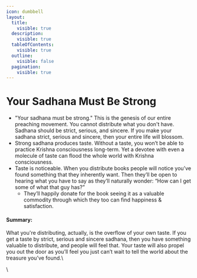 ```yaml
---
icon: dumbbell
layout:
  title:
    visible: true
  description:
    visible: true
  tableOfContents:
    visible: true
  outline:
    visible: false
  pagination:
    visible: true
---
```


# Your Sadhana Must Be Strong

* "Your sadhana must be strong." This is the genesis of our entire preaching movement. You cannot distribute what you don't have. Sadhana should be strict, serious, and sincere. If you make your sadhana strict, serious and sincere, then your entire life will blossom.&#x20;
* Strong sadhana produces taste. Without a taste, you won’t be able to practice Krishna consciousness long-term. Yet a devotee with even a molecule of taste can flood the whole world with Krishna consciousness.
* Taste is noticeable. When you distribute books people will notice you’ve found something that they inherently want. Then they’ll be open to hearing what you have to say as they’ll naturally wonder: “How can I get some of what that guy has?”
  * They’ll happily donate for the book seeing it as a valuable commodity through which they too can find happiness & satisfaction.

#### Summary:&#x20;

What you're distributing, actually, is the overflow of your own taste. If you get a taste by strict, serious and sincere sadhana, then you have something valuable to distribute, and people will feel that. Your taste will also propel you out the door as you’ll feel you just can’t wait to tell the world about the treasure you’ve found.\


\
